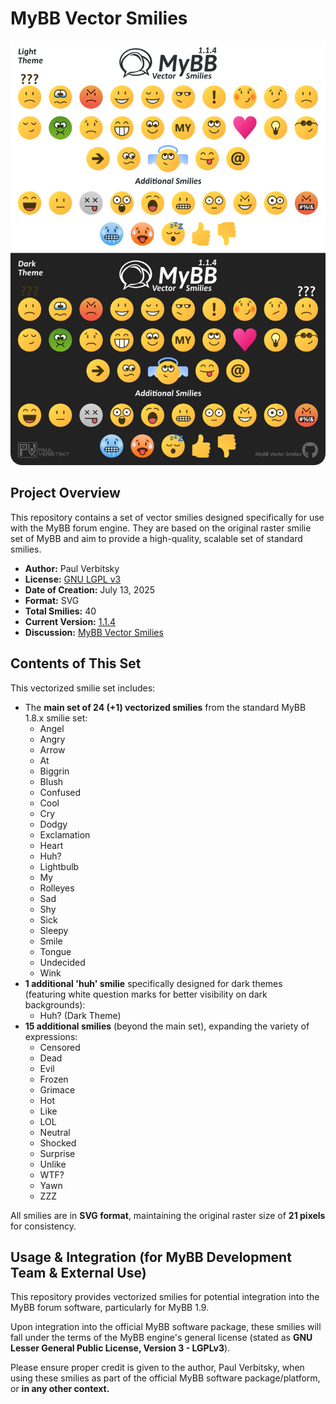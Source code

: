 # MyBB Vector Smilies

<p align="center">
  <img src="mybb-vector-smilies.png" alt="MyBB Vector Smilies Preview">
</p>

## Project Overview

This repository contains a set of vector smilies designed specifically for use with the MyBB forum engine. They are based on the original raster smilie set of MyBB and aim to provide a high-quality, scalable set of standard smilies.

* **Author:** Paul Verbitsky
* **License:** [GNU LGPL v3](https://www.gnu.org/licenses/lgpl-3.0.html)
* **Date of Creation:** July 13, 2025
* **Format:** SVG
* **Total Smilies:** 40
* **Current Version:** [1.1.4](https://github.com/Paul-Verbitsky/MyBB-Vector-Smilies/releases)
* **Discussion:** [MyBB Vector Smilies](https://github.com/Paul-Verbitsky/MyBB-Vector-Smilies/discussions)

## Contents of This Set

This vectorized smilie set includes:
* The **main set of 24 (+1) vectorized smilies** from the standard MyBB 1.8.x smilie set:
    * Angel
    * Angry
    * Arrow
    * At
    * Biggrin
    * Blush
    * Confused
    * Cool
    * Cry
    * Dodgy
    * Exclamation
    * Heart
    * Huh?
    * Lightbulb
    * My
    * Rolleyes
    * Sad
    * Shy
    * Sick
    * Sleepy
    * Smile
    * Tongue
    * Undecided
    * Wink
* **1 additional 'huh' smilie** specifically designed for dark themes (featuring white question marks for better visibility on dark backgrounds):
    * Huh? (Dark Theme)
* **15 additional smilies** (beyond the main set), expanding the variety of expressions:
    * Censored
    * Dead
    * Evil
    * Frozen
    * Grimace
    * Hot
    * Like
    * LOL
    * Neutral
    * Shocked
    * Surprise
    * Unlike
    * WTF?
    * Yawn
    * ZZZ

All smilies are in **SVG format**, maintaining the original raster size of **21 pixels** for consistency.

## Usage & Integration (for MyBB Development Team & External Use)

This repository provides vectorized smilies for potential integration into the MyBB forum software, particularly for MyBB 1.9.

Upon integration into the official MyBB software package, these smilies will fall under the terms of the MyBB engine's general license (stated as **GNU Lesser General Public License, Version 3 - LGPLv3**).

Please ensure proper credit is given to the author, Paul Verbitsky, when using these smilies as part of the official MyBB software package/platform, or **in any other context.**
